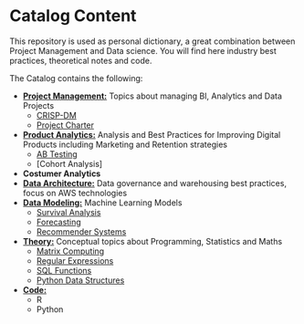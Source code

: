 # Catalog Content

This repository is used as personal dictionary, a great combination between Project Management and Data science. You will find here industry best practices, theoretical notes and code. 

The Catalog contains the following:

* **[Project Management:](https://github.com/DeliaDelAguila/Catalog/tree/master/Project%20Management)** Topics about managing BI, Analytics and Data Projects
  * [CRISP-DM](https://github.com/DeliaDelAguila/Catalog/blob/master/Project%20Management/CRISP-DM.md)
  * [Project Charter](https://github.com/DeliaDelAguila/Catalog/blob/master/Project%20Management/Project%20Charter.md)
* **[Product Analytics:](https://github.com/DeliaDelAguila/Catalog/tree/master/Product%20Analytics)** Analysis and Best Practices for Improving Digital Products including Marketing and Retention strategies
  * [AB Testing](https://github.com/DeliaDelAguila/Catalog/blob/master/Product%20Analytics/AB%20Testing.md)
  * [Cohort Analysis]
* **Costumer Analytics**
* **[Data Architecture:](https://github.com/DeliaDelAguila/Catalog/tree/master/Data%20Architecture)** Data governance and warehousing best practices, focus on AWS technologies
* **[Data Modeling:](https://github.com/DeliaDelAguila/Catalog/tree/master/Data%20Modeling)** Machine Learning Models
  * [Survival Analysis](https://github.com/DeliaDelAguila/Catalog/blob/master/Data%20Modeling/Survival%20Analysis.md)
  * [Forecasting](https://github.com/DeliaDelAguila/Catalog/blob/master/Data%20Modeling/Forecasting.md)
  * [Recommender Systems](https://github.com/DeliaDelAguila/Catalog/blob/master/Data%20Modeling/Recommender%20Systems.md)
* **[Theory:](https://github.com/DeliaDelAguila/Catalog/tree/master/Theory)** Conceptual topics about Programming, Statistics and Maths
  * [Matrix Computing](https://github.com/DeliaDelAguila/Catalog/tree/master/Theory)
  * [Regular Expressions](https://github.com/DeliaDelAguila/Catalog/blob/master/Theory/Regular%20Expressions.md)
  * [SQL Functions](https://github.com/DeliaDelAguila/Catalog/blob/master/Theory/SQL%20Functions.md)
  * [Python Data Structures](https://github.com/DeliaDelAguila/Catalog/blob/master/Theory/Python%20Data%20Structures.md)
* **[Code:](https://github.com/DeliaDelAguila/Catalog/tree/master/Code)**
  * R
  * Python
